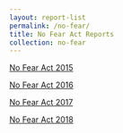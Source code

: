 ```yaml
---
layout: report-list
permalink: /no-fear/
title: No Fear Act Reports
collection: no-fear
---
```


[No Fear Act 2015](https://www.pclob.gov/library/PCLOB%20FY%202015%20No%20Fear%20Act%20Report.pdf)

[No Fear Act 2016](https://www.pclob.gov/library/2017-03-30%20PCLOB%20FY%202016%20No%20Fear%20Act%20Report.pdf)

[No Fear Act 2017](https://www.pclob.gov/library/2018-03-30%20PCLOB%20FY%202017%20No%20Fear%20Act%20Report.pdf)

[No Fear Act 2018](https://www.pclob.gov/library/2019-03-29%20PCLOB%20FY%202018%20No%20Fear%20Act%20Report.pdf)
